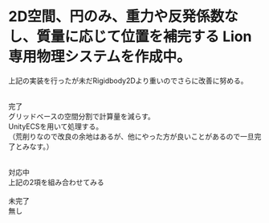 <h1>2D空間、円のみ、重力や反発係数なし、質量に応じて位置を補完する Lion専用物理システムを作成中。</h1>
上記の実装を行ったが未だRigidbody2Dより重いのでさらに改善に努める。 <br><br> 

完了<br>
グリッドベースの空間分割で計算量を減らす。<br>
UnityECSを用いて処理する。<br>
（荒削りなので改良の余地はあるが、他にやった方が良いことがあるので一旦完了とみなす。）<br>

<br>
対応中<br>
上記の2項を組み合わせてみる<br>

<br>
未完了<br>
無し<br>
